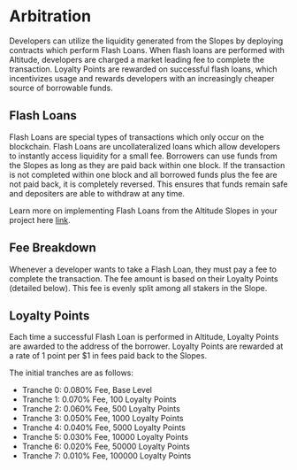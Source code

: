 # Arbitration

Developers can utilize the liquidity generated from the Slopes by deploying contracts which perform Flash Loans. When flash loans are performed with Altitude, developers are charged a market leading fee to complete the transaction. Loyalty Points are rewarded on successful flash loans, which incentivizes usage and rewards developers with an increasingly cheaper source of borrowable funds.

## Flash Loans

Flash Loans are special types of transactions which only occur on the blockchain. Flash Loans are uncollateralized loans which allow developers to instantly access liquidity for a small fee. Borrowers can use funds from the Slopes as long as they are paid back within one block. If the transaction is not completed within one block and all borrowed funds plus the fee are not paid back, it is completely reversed. This ensures that funds remain safe and depositers are able to withdraw at any time.

Learn more on implementing Flash Loans from the Altitude Slopes in your project here [link]().

## Fee Breakdown

Whenever a developer wants to take a Flash Loan, they must pay a fee to complete the transaction. The fee amount is based on their Loyalty Points (detailed below). This fee is evenly split among all stakers in the Slope.

## Loyalty Points

Each time a successful Flash Loan is performed in Altitude, Loyalty Points are awarded to the address of the borrower. Loyalty Points are rewarded at a rate of 1 point per $1 in fees paid back to the Slopes.  

The initial tranches are as follows:
- Tranche 0: 0.080% Fee, Base Level
- Tranche 1: 0.070% Fee, 100 Loyalty Points
- Tranche 2: 0.060% Fee, 500 Loyalty Points
- Tranche 3: 0.050% Fee, 1000 Loyalty Points
- Tranche 4: 0.040% Fee, 5000 Loyalty Points
- Tranche 5: 0.030% Fee, 10000 Loyalty Points
- Tranche 6: 0.020% Fee, 50000 Loyalty Points
- Tranche 7: 0.010% Fee, 100000 Loyalty Points
